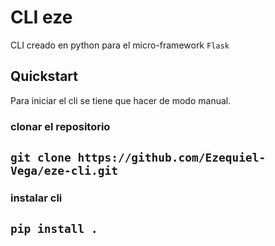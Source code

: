 # CLI eze
CLI creado en python para el micro-framework `Flask`

## Quickstart
Para iniciar el cli se tiene que hacer de modo manual.

### clonar el repositorio
## `git clone https://github.com/Ezequiel-Vega/eze-cli.git`

### instalar cli
## `pip install .`
